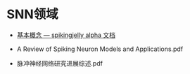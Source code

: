 # SNN领域

- [基本概念 — spikingjelly alpha 文档](https://spikingjelly.readthedocs.io/zh-cn/latest/activation_based/basic_concept.html)

- A Review of Spiking Neuron Models and Applications.pdf
- 脉冲神经网络研究进展综述.pdf